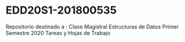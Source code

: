# EDD20S1-201800535
Repositorio destinado a :
Clase Magistral Estructuras de Datos
Primer Semestre 2020
Tareas y Hojas de Trabajo
